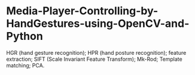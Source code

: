 # Media-Player-Controlling-by-HandGestures-using-OpenCV-and-Python
HGR (hand gesture recognition); HPR (hand posture
recognition); feature extraction; SIFT (Scale Invariant Feature
Transform); Mk-Rod; Template matching; PCA.
